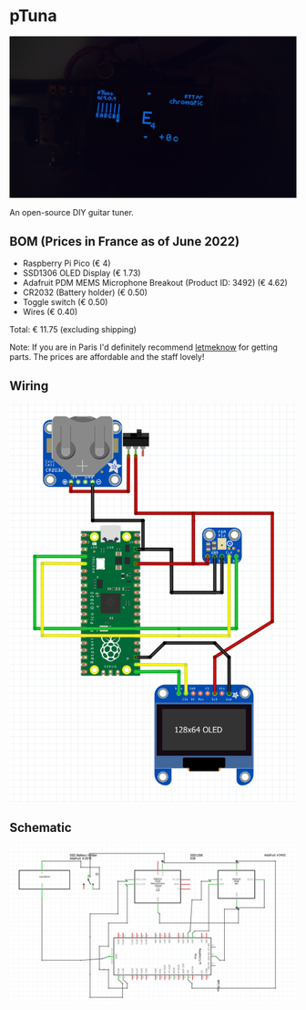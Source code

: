 # pTuna
![pTuna](https://raw.githubusercontent.com/make-42/pTuna/master/Manual/cover.jpg)

An open-source DIY guitar tuner.

## BOM (Prices in France as of June 2022)
- Raspberry Pi Pico (€ 4)
- SSD1306 OLED Display (€ 1.73)
- Adafruit PDM MEMS Microphone Breakout (Product ID: 3492) (€ 4.62)
- CR2032 (Battery holder) (€ 0.50)
- Toggle switch (€ 0.50)
- Wires (€ 0.40)

Total: € 11.75 (excluding shipping)

Note: If you are in Paris I'd definitely recommend [letmeknow](https://letmeknow.fr) for getting parts. The prices are affordable and the staff lovely!



## Wiring

![pTuna Wiring](https://raw.githubusercontent.com/make-42/pTuna/master/Manual/Wiring.png)

## Schematic

![pTuna Schematic](https://raw.githubusercontent.com/make-42/pTuna/master/Manual/Schematic.png)

